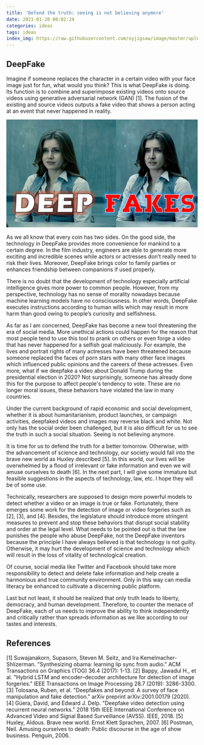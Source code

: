 ```yaml
---
title: 'Defend the truth: seeing is not believing anymore'
date: 2021-01-20 00:02:24
categories: ideas
tags: ideas
index_img: https://raw.githubusercontent.com/xyjigsaw/image/master/upload/deep-fake202101201024.jpg
---
```


## DeepFake

Imagine if someone replaces the character in a certain video with your face image just for fun, what would you think? This is what DeepFake is doing. Its function is to combine and superimpose existing videos onto source videos using generative adversarial network (GAN) [1]. The fusion of the existing and source videos outputs a fake video that shows a person acting at an event that never happened in reality.

![](https://raw.githubusercontent.com/xyjigsaw/image/master/upload/deep-fake202101201024.jpg)

As we all know that every coin has two sides. On the good side, the technology in DeepFake provides more convenience for mankind to a certain degree. In the film industry, engineers are able to generate more exciting and incredible scenes while actors or actresses don’t really need to risk their lives. Moreover, DeepFake brings color to family parties or enhances friendship between companions if used properly. 

There is no doubt that the development of technology especially artificial intelligence gives more power to common people. However, from my perspective, technology has no sense of morality nowadays because machine learning models have no consciousness. In other words, DeepFake executes instructions according to human wills which may result in more harm than good owing to people’s curiosity and selfishness. 

As far as I am concerned, DeepFake has become a new tool threatening the era of social media. More unethical actions  could happen for the reason that most people tend to use this tool to prank on others or even forge a video that has never happened for a selfish goal maliciously. For example, the lives and portrait rights of many actresses have been threatened because someone replaced the faces of porn stars with many other face images which influenced public opinions and the careers of these actresses. Even more, what if we deepfake a video about Donald Trump during the presidential election in 2020? Not surprisingly, someone has already done this for the purpose to affect people's tendency to vote. These are no longer moral issues, these behaviors have violated the law in many countries. 

Under the current background of rapid economic and social development, whether it is about humanitarianism, product launches, or campaign activities, deepfaked videos and images may reverse black and white. Not only has the social order been challenged, but it is also difficult for us to see the truth in such a social situation. Seeing is not believing anymore.

It is time for us to defend the truth for a better tomorrow. Otherwise, with the advancement of science and technology, our society would fall into the brave new world as Huxley described [5]. In this world, our lives will be overwhelmed by a flood of irrelevant or fake information and even we will amuse ourselves to death [6]. In the next part, I will give some immature but feasible suggestions in the aspects of technology, law, etc. I hope they will be of some use.


Technically, researchers are supposed to design more powerful models to detect whether a video or an image is true or fake. Fortunately, there emerges some work for the detection of image or video forgeries such as [2], [3], and [4]. Besides, the legislature should introduce more stringent measures to prevent and stop these behaviors that disrupt social stability and order at the legal level. What needs to be pointed out is that the law punishes the people who abuse DeepFake, not the DeepFake inventors because the principle I have always believed is that technology is not guilty. Otherwise, it may hurt the development of science and technology which will result in the loss of vitality of technological creation.

Of course, social media like Twitter and Facebook should take more responsibility to detect and delete fake information and help create a harmonious and true community environment. Only in this way can media literacy be enhanced to cultivate a discerning public platform.

Last but not least, it should be realized that only truth leads to liberty, democracy, and human development. Therefore, to counter the menace of DeepFake, each of us needs to improve the ability to think independently and critically rather than spreads information as we like according to our tastes and interests. 



## References

[1] Suwajanakorn, Supasorn, Steven M. Seitz, and Ira Kemelmacher-Shlizerman. "Synthesizing obama: learning lip sync from audio." ACM Transactions on Graphics (TOG) 36.4 (2017): 1-13.
[2] Bappy, Jawadul H., et al. "Hybrid LSTM and encoder–decoder architecture for detection of image forgeries." IEEE Transactions on Image Processing 28.7 (2019): 3286-3300.
[3] Tolosana, Ruben, et al. "Deepfakes and beyond: A survey of face manipulation and fake detection." arXiv preprint arXiv:2001.00179 (2020).
[4] Güera, David, and Edward J. Delp. "Deepfake video detection using recurrent neural networks." 2018 15th IEEE International Conference on Advanced Video and Signal Based Surveillance (AVSS). IEEE, 2018.
[5] Huxley, Aldous. Brave new world. Ernst Klett Sprachen, 2007.
[6] Postman, Neil. Amusing ourselves to death: Public discourse in the age of show business. Penguin, 2006.

